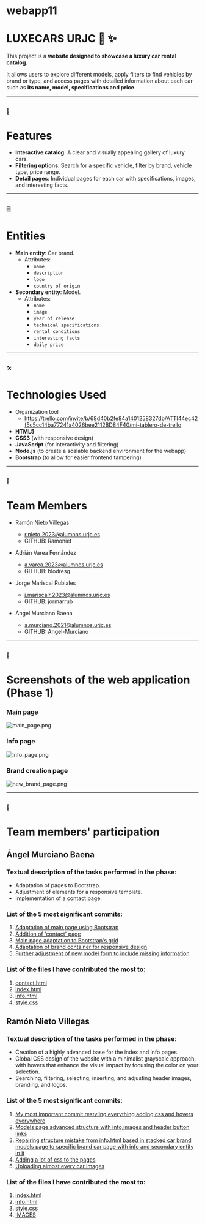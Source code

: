 # webapp11
# LUXECARS URJC 🚗 ✨

This project is a **website designed to showcase a luxury car rental catalog**.

It allows users to explore different models, apply filters to find vehicles by brand or type, and access pages with detailed information about each car such as **its name, model, specifications and price**.

---
##
🚀
# Features
- **Interactive catalog**: A clear and visually appealing gallery of luxury cars.
- **Filtering options**: Search for a specific vehicle, filter by brand, vehicle type, price range.
- **Detail pages**: Individual pages for each car with specifications, images, and interesting facts.

---
##
🗒️
# Entities
- **Main entity**: Car brand.
  * Attributes:
    - `name`
    - `description`
    - `logo`
    - `country of origin`
- **Secondary entity**: Model.
  * Attributes:
    - `name`
    - `image`
    - `year of release`
    - `technical specifications`
    - `rental conditions`
    - `interesting facts`
    - `daily price`

---
##
🛠
# Technologies Used
- Organization tool
  - https://trello.com/invite/b/68d40b2fe84a1401258327db/ATTI44ec42f5c5cc14ba77241a4026bee2112BD84F40/mi-tablero-de-trello
- **HTML5**
- **CSS3** (with responsive design)
- **JavaScript** (for interactivity and filtering)
- **Node.js** (to create a scalable backend environment for the webapp)
- **Bootstrap** (to allow for easier frontend tampering)

---
##
👥
# Team Members
- Ramón Nieto Villegas
  - r.nieto.2023@alumnos.urjc.es
  - GITHUB: Ramoniet
  
- Adrián Varea Fernández
  - a.varea.2023@alumnos.urjc.es
  - GITHUB: blodresg
  
- Jorge Mariscal Rubiales
  - j.mariscalr.2023@alumnos.urjc.es
  - GITHUB: jormarrub
  
- Ángel Murciano Baena
  - a.murciano.2021@alumnos.urjc.es
  - GITHUB: Angel-Murciano

---
##
📸
# Screenshots of the web application (Phase 1)

### Main page
![main_page.png](https://github.com/CodeURJC-FW-2025-26/webapp11/blob/main/README_FILES/FASE1/main_page.png)

### Info page
![info_page.png](https://github.com/CodeURJC-FW-2025-26/webapp11/blob/main/README_FILES/FASE1/info_page.png)

### Brand creation page
![new_brand_page.png](https://github.com/CodeURJC-FW-2025-26/webapp11/blob/main/README_FILES/FASE1/new_brand_page.png)

---
##
💪
# Team members' participation
## Ángel Murciano Baena

### Textual description of the tasks performed in the phase:
- Adaptation of pages to Bootstrap.
- Adjustment of elements for a responsive template.
- Implementation of a contact page.

### List of the 5 most significant commits:
1. [Adaptation of main page using Bootstrap](https://github.com/CodeURJC-FW-2025-26/webapp11/commit/57bd2ba1a48b61e27a0cf7aa4364eadf9227466f)
2. [Addition of 'contact' page](https://github.com/CodeURJC-FW-2025-26/webapp11/commit/a8485f79f618d8cca18b982d39af9f6f0ffdaafd)
3. [Main page adaptation to Bootstrap's grid](https://github.com/CodeURJC-FW-2025-26/webapp11/commit/04716ad8f9ebc2327cb3200ad63c83d41334c069)
4. [Adaptation of brand container for responsive design](https://github.com/CodeURJC-FW-2025-26/webapp11/commit/d0304dc7cb66872b4c74a97fa35d6a258f174512)
5. [Further adjustment of new model form to include missing information](https://github.com/CodeURJC-FW-2025-26/webapp11/commit/b933e0e0603cfdb4187c8d9dd0d7bd002a8dbf25)

### List of the files I have contributed the most to:
1. [contact.html](https://github.com/CodeURJC-FW-2025-26/webapp11/blob/main/FASE_1/contact.html)
2. [index.html](https://github.com/CodeURJC-FW-2025-26/webapp11/blob/main/FASE_1/index.html)
3. [info.html](https://github.com/CodeURJC-FW-2025-26/webapp11/blob/main/FASE_1/info.html)
4. [style.css](https://github.com/CodeURJC-FW-2025-26/webapp11/blob/main/FASE_1/style.css)

## Ramón Nieto Villegas

### Textual description of the tasks performed in the phase:
- Creation of a highly advanced base for the index and info pages.
- Global CSS design of the website with a minimalist grayscale approach, with hovers that enhance the visual impact by focusing the color on your selection.
- Searching, filtering, selecting, inserting, and adjusting header images, branding, and logos.
  
### List of the 5 most significant commits:
1. [My most important commit restyling everything,adding css and hovers everywhere](https://github.com/CodeURJC-FW-2025-26/webapp11/commit/e46d09e7fc5ecb13f716376654fe40b56ddd9e2e)
2. [Models page advanced structure with info,images and header button links](https://github.com/CodeURJC-FW-2025-26/webapp11/commit/4d198069fb7db55fa4dd82e21b8d1f0a65915a99)
3. [Repairing structure mistake from info.html based in stacked car brand models page to specific brand car page with info and secondary entity in it](https://github.com/CodeURJC-FW-2025-26/webapp11/commit/5b7eaa4f0401454cd524764bbf5b188e413af389)
4. [Adding a lot of css to the pages](https://github.com/CodeURJC-FW-2025-26/webapp11/commit/91f053e7246d31e917f1c729fe8ca66a5a13961b)
5. [Uploading almost every car images](https://github.com/CodeURJC-FW-2025-26/webapp11/commit/1847ab8ed47b23a443a080e87c28f3557e5b7ccf)

### List of the files I have contributed the most to:
1. [index.html](https://github.com/CodeURJC-FW-2025-26/webapp11/blob/main/FASE_1/index.html)
2. [info.html](https://github.com/CodeURJC-FW-2025-26/webapp11/blob/main/FASE_1/info.html)
3. [style.css](https://github.com/CodeURJC-FW-2025-26/webapp11/blob/main/FASE_1/style.css)
4. [IMAGES](https://github.com/CodeURJC-FW-2025-26/webapp11/tree/main/FASE_1/IMAGES)

